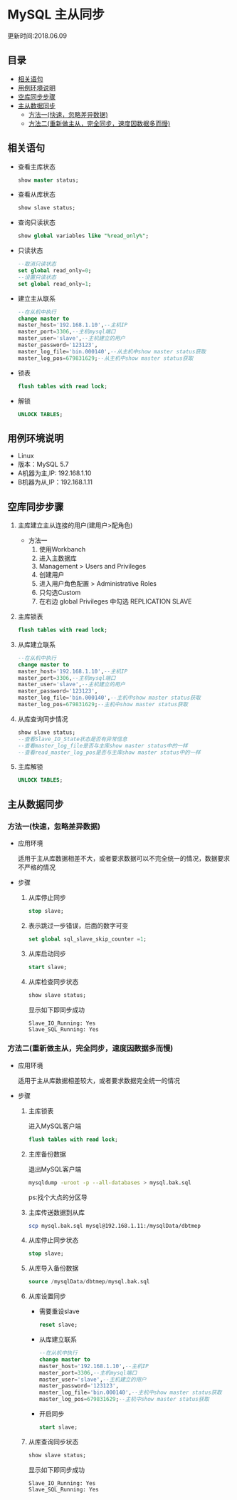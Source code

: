 # MySQL 主从同步
更新时间:2018.06.09

目录
---
<!-- TOC depthFrom:2 updateOnSave:true -->

- [相关语句](#相关语句)
- [用例环境说明](#用例环境说明)
- [空库同步步骤](#空库同步步骤)
- [主从数据同步](#主从数据同步)
    - [方法一(快速，忽略差异数据)](#方法一快速忽略差异数据)
    - [方法二(重新做主从，完全同步，速度因数据多而慢)](#方法二重新做主从完全同步速度因数据多而慢)

<!-- /TOC -->

## 相关语句
+ 查看主库状态
    ```sql
    show master status;
    ```
+ 查看从库状态
    ```sql
    show slave status;
    ```
+ 查询只读状态
    ```sql
    show global variables like "%read_only%";
    ```
+ 只读状态
    ```sql
    --取消只读状态
    set global read_only=0;
    --设置只读状态
    set global read_only=1;
    ```

+ 建立主从联系
    ```sql
    --在从机中执行
    change master to 
    master_host='192.168.1.10',--主机IP
    master_port=3306,--主机mysql端口
    master_user='slave',--主机建立的用户
    master_password='123123',
    master_log_file='bin.000140',--从主机中show master status获取
    master_log_pos=679831629;--从主机中show master status获取
    ```

+ 锁表
    ```sql
    flush tables with read lock; 
    ```
+ 解锁
    ```sql
    UNLOCK TABLES;
    ```

## 用例环境说明

+ Linux
+ 版本：MySQL 5.7
+ A机器为主,IP: 192.168.1.10
+ B机器为从,IP：192.168.1.11





## 空库同步步骤

1. 主库建立主从连接的用户(建用户>配角色)
    + 方法一
        1. 使用Workbanch
        2. 进入主数据库
        3. Management > Users and Privileges
        4. 创建用户
        5. 进入用户角色配置 > Administrative Roles
        6. 只勾选Custom
        7. 在右边 global Privileges 中勾选 REPLICATION SLAVE
        
1. 主库锁表
    ```sql
    flush tables with read lock; 
    ```
1. 从库建立联系
    ```sql
    --在从机中执行
    change master to 
    master_host='192.168.1.10',--主机IP
    master_port=3306,--主机mysql端口
    master_user='slave',--主机建立的用户
    master_password='123123',
    master_log_file='bin.000140',--主机中show master status获取
    master_log_pos=679831629;--主机中show master status获取
    ```
2. 从库查询同步情况
    ```sql
    show slave status;
    --查看Slave_IO_State状态是否有异常信息
    --查看master_log_file是否与主库show master status中的一样
    --查看read_master_log_pos是否与主库show master status中的一样
    ```
1. 主库解锁
    ```sql
    UNLOCK TABLES;
    ```

## 主从数据同步

### 方法一(快速，忽略差异数据)

+ 应用环境

    适用于主从库数据相差不大，或者要求数据可以不完全统一的情况，数据要求不严格的情况 

+ 步骤
    1. 从库停止同步

        ```sql
        stop slave;
        ```
    1. 表示跳过一步错误，后面的数字可变
    
        ```sql
        set global sql_slave_skip_counter =1;
        ```

    1. 从库启动同步

        ```sql
        start slave;
        ```
    
    1. 从库检查同步状态

        ```sql
        show slave status;
        ```
        
        显示如下即同步成功
        
        ```
        Slave_IO_Running: Yes 
        Slave_SQL_Running: Yes 
        ```

### 方法二(重新做主从，完全同步，速度因数据多而慢)

+ 应用环境

    适用于主从库数据相差较大，或者要求数据完全统一的情况

+ 步骤
    1. 主库锁表

        进入MySQL客户端
        ```sql
        flush tables with read lock; 
        ```
    
    1. 主库备份数据

        退出MySQL客户端
        
        ```sh
        mysqldump -uroot -p --all-databases > mysql.bak.sql 
        ```
        
        ps:找个大点的分区导
        
    3. 主库传送数据到从库

        ```sh
        scp mysql.bak.sql mysql@192.168.1.11:/mysqlData/dbtmep
        ```
    5. 从库停止同步状态

        ```sql
        stop slave;
        ```
    7. 从库导入备份数据

        ```sql
        source /mysqlData/dbtmep/mysql.bak.sql 
        ```
    1. 从库设置同步

        + 需要重设slave
            ```sql
            reset slave;
            ```
        + 从库建立联系
            ```sql
            --在从机中执行
            change master to 
            master_host='192.168.1.10',--主机IP
            master_port=3306,--主机mysql端口
            master_user='slave',--主机建立的用户
            master_password='123123',
            master_log_file='bin.000140',--主机中show master status获取
            master_log_pos=679831629;--主机中show master status获取
            ```
        + 开启同步

            ```sql
            start slave;
            ```
            
    1. 从库查询同步状态

         ```sql
        show slave status;
        ```
        
        显示如下即同步成功
        
        ```
        Slave_IO_Running: Yes 
        Slave_SQL_Running: Yes 
        ```